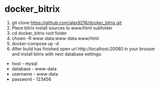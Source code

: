 # docker_bitrix
1. git clone https://github.com/alex9216/docker_bitrix.git
2. Place bitrix install sources to www/html subfolder
3. cd docker_bitrix root folder
4. chown -R www-data:www-data www/html
5. docker-compose up -d
6. After build has finished open url http://localhost:20080 in your brouser and install bitrix with next database settings:
  - host - mysql
  - database - www-data
  - username - www-data
  - password - 123456
